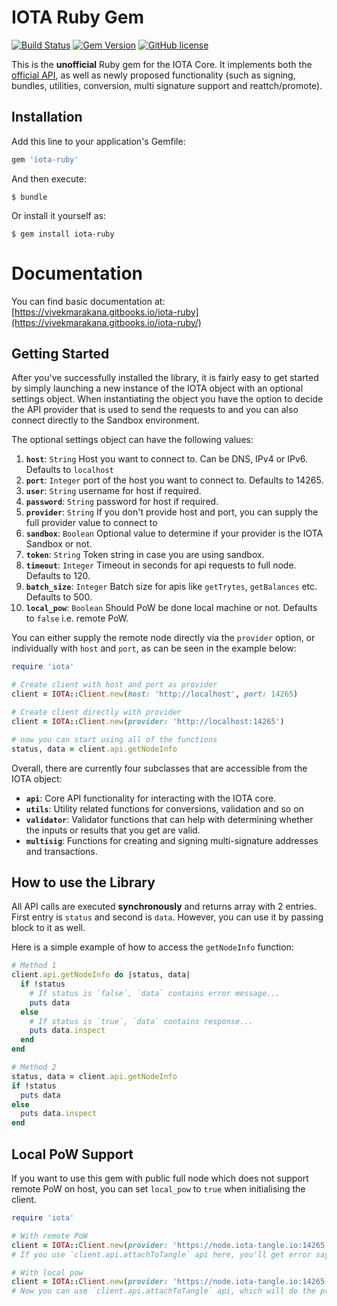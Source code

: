 # IOTA Ruby Gem

[![Build Status](https://travis-ci.org/vivekmarakana/iota.lib.rb.svg?branch=master)](https://travis-ci.org/vivekmarakana/iota.lib.rb) [![Gem Version](https://badge.fury.io/rb/iota-ruby.svg)](https://badge.fury.io/rb/iota-ruby) [![GitHub license](https://img.shields.io/badge/license-MIT-blue.svg)](https://raw.githubusercontent.com/vivekmarakana/iota.lib.rb/master/LICENSE)

This is the **unofficial** Ruby gem for the IOTA Core. It implements both the [official API](https://iota.readme.io/), as well as newly proposed functionality (such as signing, bundles, utilities, conversion, multi signature support and reattch/promote).

## Installation

Add this line to your application's Gemfile:

```ruby
gem 'iota-ruby'
```

And then execute:

    $ bundle

Or install it yourself as:

    $ gem install iota-ruby


# Documentation

You can find basic documentation at: [https://vivekmarakana.gitbooks.io/iota-ruby](https://vivekmarakana.gitbooks.io/iota-ruby/)


## Getting Started

After you've successfully installed the library, it is fairly easy to get started by simply launching a new instance of the IOTA object with an optional settings object. When instantiating the object you have the option to decide the API provider that is used to send the requests to and you can also connect directly to the Sandbox environment.

The optional settings object can have the following values:

1. **`host`**: `String` Host you want to connect to. Can be DNS, IPv4 or IPv6. Defaults to `localhost `
2. **`port`**: `Integer` port of the host you want to connect to. Defaults to 14265.
2. **`user`**: `String` username for host if required.
2. **`password`**: `String` password for host if required.
3. **`provider`**: `String` If you don't provide host and port, you can supply the full provider value to connect to
4. **`sandbox`**: `Boolean` Optional value to determine if your provider is the IOTA Sandbox or not.
5. **`token`**: `String` Token string in case you are using sandbox.
5. **`timeout`**: `Integer` Timeout in seconds for api requests to full node. Defaults to 120.
5. **`batch_size`**: `Integer` Batch size for apis like `getTrytes`, `getBalances` etc. Defaults to 500.
5. **`local_pow`**: `Boolean` Should PoW be done local machine or not. Defaults to `false` i.e. remote PoW.

You can either supply the remote node directly via the `provider` option, or individually with `host` and `port`, as can be seen in the example below:

```ruby
require 'iota'

# Create client with host and port as provider
client = IOTA::Client.new(host: 'http://localhost', port: 14265)

# Create client directly with provider
client = IOTA::Client.new(provider: 'http://localhost:14265')

# now you can start using all of the functions
status, data = client.api.getNodeInfo
```

Overall, there are currently four subclasses that are accessible from the IOTA object:
- **`api`**: Core API functionality for interacting with the IOTA core.
- **`utils`**: Utility related functions for conversions, validation and so on
- **`validator`**: Validator functions that can help with determining whether the inputs or results that you get are valid.
- **`multisig`**: Functions for creating and signing multi-signature addresses and transactions.


## How to use the Library

All API calls are executed **synchronously** and returns array with 2 entries. First entry is `status` and second is `data`. However, you can use it by passing block to it as well.

Here is a simple example of how to access the `getNodeInfo` function:

```ruby
# Method 1
client.api.getNodeInfo do |status, data|
  if !status
    # If status is `false`, `data` contains error message...
    puts data
  else
    # If status is `true`, `data` contains response...
    puts data.inspect
  end
end

# Method 2
status, data = client.api.getNodeInfo
if !status
  puts data
else
  puts data.inspect
end
```

## Local PoW Support

If you want to use this gem with public full node which does not support remote PoW on host, you can set `local_pow` to `true` when initialising the client.

```ruby
require 'iota'

# With remote PoW
client = IOTA::Client.new(provider: 'https://node.iota-tangle.io:14265')
# If you use `client.api.attachToTangle` api here, you'll get error saying that attachToTangle command is not allowed

# With local pow
client = IOTA::Client.new(provider: 'https://node.iota-tangle.io:14265', local_pow: true)
# Now you can use `client.api.attachToTangle` api, which will do the proof-of-work on transaction and return the trytes that needs to be broadcasted
```
